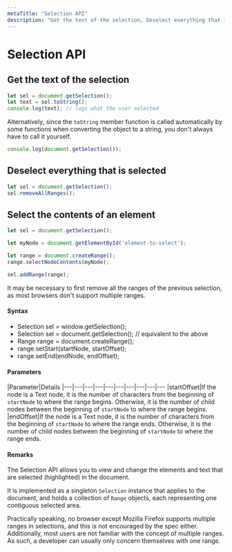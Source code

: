 ```yaml
---
metaTitle: "Selection API"
description: "Get the text of the selection, Deselect everything that is selected, Select the contents of an element"
---
```


# Selection API



## Get the text of the selection


```js
let sel = document.getSelection();
let text = sel.toString();
console.log(text); // logs what the user selected

```

Alternatively, since the `toString` member function is called automatically by some functions when converting the object to a string, you don't always have to call it yourself.

```js
console.log(document.getSelection());

```



## Deselect everything that is selected


```js
let sel = document.getSelection();
sel.removeAllRanges();

```



## Select the contents of an element


```js
let sel = document.getSelection();

let myNode = document.getElementById('element-to-select');

let range = document.createRange();
range.selectNodeContents(myNode);

sel.addRange(range);

```

It may be necessary to first remove all the ranges of the previous selection, as most browsers don't support multiple ranges.



#### Syntax


- Selection sel = window.getSelection();
- Selection sel = document.getSelection(); // equivalent to the above
- Range range = document.createRange();
- range.setStart(startNode, startOffset);
- range.setEnd(endNode, endOffset);



#### Parameters


|Parameter|Details
|---|---|---|---|---|---|---|---|---|---
|startOffset|If the node is a Text node, it is the number of characters from the beginning of `startNode` to where the range begins. Otherwise, it is the number of child nodes between the beginning of `startNode` to where the range begins.
|endOffset|If the node is a Text node, it is the number of characters from the beginning of `startNode` to where the range ends. Otherwise, it is the number of child nodes between the beginning of `startNode` to where the range ends.



#### Remarks


The Selection API allows you to view and change the elements and text that are selected (highlighted) in the document.

It is implemented as a singleton `Selection` instance that applies to the document, and holds a collection of `Range` objects, each representing one contiguous selected area.

Practically speaking, no browser except Mozilla Firefox supports multiple ranges in selections, and this is not encouraged by the spec either. Additionally, most users are not familiar with the concept of multiple ranges. As such, a developer can usually only concern themselves with one range.

